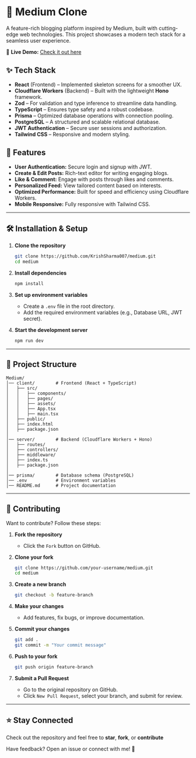 # 🌟 Medium Clone

A feature-rich blogging platform inspired by Medium, built with cutting-edge web technologies. This project showcases a modern tech stack for a seamless user experience.

🔗 **Live Demo:** [Check it out here](https://medium0.pages.dev/)

## ✨ Tech Stack
- **React** (Frontend) – Implemented skeleton screens for a smoother UX.
- **Cloudflare Workers** (Backend) – Built with the lightweight **Hono** framework.
- **Zod** – For validation and type inference to streamline data handling.
- **TypeScript** – Ensures type safety and a robust codebase.
- **Prisma** – Optimized database operations with connection pooling.
- **PostgreSQL** – A structured and scalable relational database.
- **JWT Authentication** – Secure user sessions and authorization.
- **Tailwind CSS** – Responsive and modern styling.

## 📌 Features
- **User Authentication:** Secure login and signup with JWT.
- **Create & Edit Posts:** Rich-text editor for writing engaging blogs.
- **Like & Comment:** Engage with posts through likes and comments.
- **Personalized Feed:** View tailored content based on interests.
- **Optimized Performance:** Built for speed and efficiency using Cloudflare Workers.
- **Mobile Responsive:** Fully responsive with Tailwind CSS.

---

## 🛠 Installation & Setup

1. **Clone the repository**
   ```sh
   git clone https://github.com/KrishSharma007/medium.git
   cd medium
   ```

2. **Install dependencies**
   ```sh
   npm install
   ```

3. **Set up environment variables**
   - Create a `.env` file in the root directory.
   - Add the required environment variables (e.g., Database URL, JWT secret).

4. **Start the development server**
   ```sh
   npm run dev
   ```

---

## 📂 Project Structure
```
Medium/
│── client/        # Frontend (React + TypeScript)
│   ├── src/
│   │   ├── components/
│   │   ├── pages/
│   │   ├── assets/
│   │   ├── App.tsx
│   │   ├── main.tsx
│   ├── public/
│   ├── index.html
│   ├── package.json
│
│── server/        # Backend (Cloudflare Workers + Hono)
│   ├── routes/
│   ├── controllers/
│   ├── middleware/
│   ├── index.ts
│   ├── package.json
│
│── prisma/        # Database schema (PostgreSQL)
│── .env           # Environment variables
│── README.md      # Project documentation
```

---

## 🤝 Contributing

Want to contribute? Follow these steps:

1. **Fork the repository**
   - Click the `Fork` button on GitHub.

2. **Clone your fork**
   ```sh
   git clone https://github.com/your-username/medium.git
   cd medium
   ```

3. **Create a new branch**
   ```sh
   git checkout -b feature-branch
   ```

4. **Make your changes**
   - Add features, fix bugs, or improve documentation.

5. **Commit your changes**
   ```sh
   git add .
   git commit -m "Your commit message"
   ```

6. **Push to your fork**
   ```sh
   git push origin feature-branch
   ```

7. **Submit a Pull Request**
   - Go to the original repository on GitHub.
   - Click `New Pull Request`, select your branch, and submit for review.

---

## ⭐ Stay Connected
Check out the repository and feel free to **star**, **fork**, or **contribute**

Have feedback? Open an issue or connect with me! 🤝
